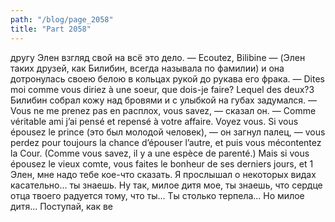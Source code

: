 ```yaml
---
path: "/blog/page_2058"
title: "Part 2058"
---
```


 другу Элен взгляд свой на всё это дело.
— Ecoutez, Bilibine — (Элен таких друзей, как Билибин, всегда называла по фамилии) и она дотронулась своею белою в кольцах рукой до рукава его фрака. — Dites moi comme vous diriez à une soeur, que dois-je faire? Lequel des deux?3
Билибин собрал кожу над бровями и с улыбкой на губах задумался.
— Vous ne me prenez pas en расплох, vous savez, — сказал он. — Comme véritable ami j’ai pensé et repensé à votre affaire. Voyez vous. Si vous épousez le prince (это был молодой человек), — он загнул палец, — vous perdez pour toujours la chance d’épouser l’autre, et puis vous mécontentez la Cour. (Comme vous savez, il y a une espèce de parenté.) Mais si vous épousez le vieux comte, vous faites le bonheur de ses derniers jours, et 1 Элен, мне надо тебе кое-что сказать. Я прослышал о некоторых видах касательно... ты знаешь. Ну так, милое дитя мое, ты знаешь, что сердце отца твоего радуется тому, что ты... Ты столько терпела... Но милое дитя... Поступай, как ве
